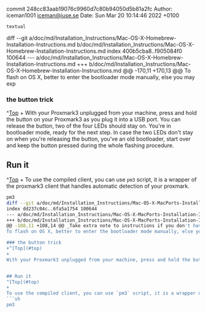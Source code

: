 commit 248cc83aab19076c9960d7c80b94050d5b81a2fc
Author: iceman1001 <iceman@iuse.se>
Date:   Sun Mar 20 10:14:46 2022 +0100

    textual

diff --git a/doc/md/Installation_Instructions/Mac-OS-X-Homebrew-Installation-Instructions.md b/doc/md/Installation_Instructions/Mac-OS-X-Homebrew-Installation-Instructions.md
index 400b5cba8..f905084f0 100644
--- a/doc/md/Installation_Instructions/Mac-OS-X-Homebrew-Installation-Instructions.md
+++ b/doc/md/Installation_Instructions/Mac-OS-X-Homebrew-Installation-Instructions.md
@@ -170,11 +170,13 @@ To flash on OS X, better to enter the bootloader mode manually, else you may exp
 
 ### the button trick
 ^[Top](#top)
+
 With your Proxmark3 unplugged from your machine, press and hold the button on your Proxmark3 as you plug it into a USB port. You can release the button, two of the four LEDs should stay on. You're in bootloader mode, ready for the next step. In case the two LEDs don't stay on when you're releasing the button, you've an old bootloader, start over and keep the button pressed during the whole flashing procedure.
 
 
 ## Run it
 ^[Top](#top)
+
 To use the compiled client, you can use `pm3` script, it is a wrapper of the proxmark3 client that handles automatic detection of your proxmark.
 ```sh
 pm3
diff --git a/doc/md/Installation_Instructions/Mac-OS-X-MacPorts-Installation-Instructions.md b/doc/md/Installation_Instructions/Mac-OS-X-MacPorts-Installation-Instructions.md
index dd237c04c..6fa5a1754 100644
--- a/doc/md/Installation_Instructions/Mac-OS-X-MacPorts-Installation-Instructions.md
+++ b/doc/md/Installation_Instructions/Mac-OS-X-MacPorts-Installation-Instructions.md
@@ -108,11 +108,14 @@ _Take extra note to instructions if you don't have a Proxmark3 RDV4 device._
 To flash on OS X, better to enter the bootloader mode manually, else you may experience errors.
 
 ### the button trick
+^[Top](#top)
+
 With your Proxmark3 unplugged from your machine, press and hold the button on your Proxmark3 as you plug it into a USB port. You can release the button, two of the four LEDs should stay on. You're in bootloader mode, ready for the next step. In case the two LEDs don't stay on when you're releasing the button, you've an old bootloader, start over and keep the button pressed during the whole flashing procedure.
 
 
 ## Run it
 ^[Top](#top)
+
 To use the compiled client, you can use `pm3` script, it is a wrapper of the proxmark3 client that handles automatic detection of your proxmark.
 ```sh
 pm3
